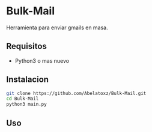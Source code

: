 # Bulk-Mail

Herramienta para enviar gmails en masa.

## Requisitos
 - Python3 o mas nuevo

## Instalacion

```bash
git clone https://github.com/Abelatoxz/Bulk-Mail.git
cd Bulk-Mail
python3 main.py

```
## Uso
